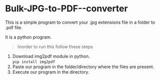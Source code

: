 # Bulk-JPG-to-PDF--converter
This is a simple program to convert your .jpg extensions file in a folder to .pdf file. 

It is a python program.

> Inorder to run this follow these steps
1. Download img2pdf module in python.  
      `pip install img2pdf`
2. Paste our program in the folder/directory where the files are present.
3. Execute our program in the directory.
